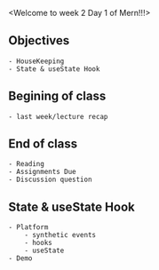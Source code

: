 <Welcome to week 2 Day 1 of Mern!!!>

## Objectives
    - HouseKeeping
    - State & useState Hook

## Begining of class
    - last week/lecture recap

## End of class
    - Reading
    - Assignments Due
    - Discussion question

## State & useState Hook
    - Platform
        - synthetic events
        - hooks
        - useState
    - Demo